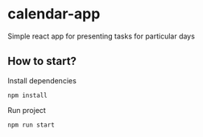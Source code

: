 # calendar-app
Simple react app for presenting tasks for particular days

## How to start?

Install dependencies
```
npm install
```

Run project
```
npm run start
```

